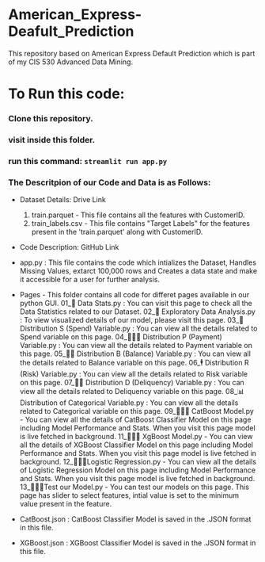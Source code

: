 # American_Express-Deafult_Prediction
This repository based on American Express Default Prediction which is part of my CIS 530 Advanced Data Mining.

# To Run this code:

### Clone this repository.
### visit inside this folder.
### run this command: `streamlit run app.py` 


### The Descritpion of our Code and Data is as Follows:

* Dataset Details: Drive Link
    1. train.parquet - This file contains all the features with CustomerID.
    2. train_labels.csv - This file contains "Target Labels" for the features present in the 'train.parquet' along with CustomerID. 

* Code Description: GitHub Link

- app.py : This file contains the code which intializes the Dataset, Handles Missing Values, extarct 100,000 rows and Creates a data state and make it accessible for a user for further analysis.

- Pages - This folder contains all code for differet pages available in our python GUI.
                01_🤖 Data Stats.py : You can visit this page to check all the Data Statistics related to our Dataset.
                02_👻 Exploratory Data Analysis.py : To view visualized details of our model, please visit this page.
                03_🥷 Distribution S (Spend) Variable.py : You can view all the details related to Spend variable on this page.
                04_🧙🏻‍♂️ Distribution P (Payment) Variable.py : You can view all the details related to Payment variable on this page.
                05_👨‍🚀 Distribution B (Balance) Variable.py : You can view all the details related to Balance variable on this page.
                06_🕴 Distribution R (Risk) Variable.py : You can view all the details related to Risk variable on this page.
                07_🏂🏼 Distribution D (Deliquency) Variable.py : You can view all the details related to Deliquency variable on this page.
                08_📊 Distribution of Categorical Variable.py : You can view all the details related to Categorical variable on this page.
                09_👨🏻‍💻 CatBoost Model.py - You can view all the details of CatBoost Classifier Model on this page including Model Performance and Stats. When you visit                                            this page model is live fetched in background.
                11_👨🏻‍💻 XgBoost Model.py - You can view all the details of XGBoost Classifier Model on this page including Model Performance and Stats. When you visit                                             this page model is live fetched in background.
                12_👨🏻‍💻Logistic Regression.py - You can view all the details of Logistic Regression Model on this page including Model Performance and Stats. When you                                                  visit this page model is live fetched in background.
                13_🕵🏻‍♂️Test our Model.py - You can test our models on this page. This page has slider to select features, intial value is set to the minimum value                                                 present in the feature.
                
- CatBoost.json : CatBoost Classifier Model is saved in the .JSON format in this file. 
- XGBoost.json : XGBoost Classifier Model is saved in the .JSON format in this file.  
